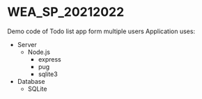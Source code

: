 # WEA_SP_20212022
 Demo code of Todo list app form multiple users
 Application uses:
 - Server
    - Node.js
      - express
      - pug
      - sqlite3
 - Database
    - SQLite
